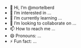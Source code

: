 - 👋 Hi, I’m @mortelberd
- 👀 I’m interested in ...
- 🌱 I’m currently learning ...
- 💞️ I’m looking to collaborate on ...
- 📫 How to reach me ...
- 😄 Pronouns: ...
- ⚡ Fun fact: ...

<!---
mortelberd/mortelberd is a ✨ special ✨ repository because its `README.md` (this file) appears on your GitHub profile.
You can click the Preview link to take a look at your changes.
--->
